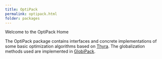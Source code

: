 ```yaml
---
title: OptiPack
permalink: optipack.html
folder: packages
---
```


Welcome to the OptiPack Home

The OptiPack package contains interfaces and concrete implementations of some basic optimization algorithms based on [Thyra](thyra.html). 
The globalization methods used are implemented in [GlobiPack](globipack.html).